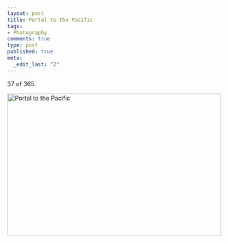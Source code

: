 ```yaml
--- 
layout: post
title: Portal to the Pacific
tags: 
- Photography
comments: true
type: post
published: true
meta: 
  _edit_last: "2"
---
```

37 of 365.

<a href="http://www.flickr.com/photos/aaronbrethorst/3261197296/" title="Portal to the Pacific by aaronbrethorst, on Flickr"><img src="http://farm4.static.flickr.com/3396/3261197296_dfd1566be9.jpg" width="500" height="333" alt="Portal to the Pacific" /></a>
